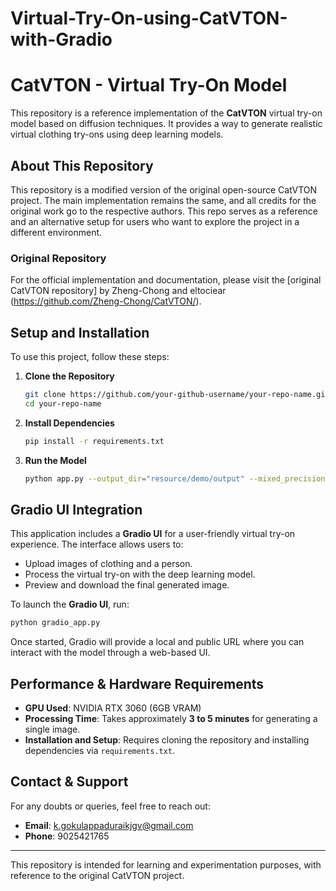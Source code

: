 # Virtual-Try-On-using-CatVTON-with-Gradio
# CatVTON - Virtual Try-On Model

This repository is a reference implementation of the **CatVTON** virtual try-on model based on diffusion techniques. It provides a way to generate realistic virtual clothing try-ons using deep learning models.

## About This Repository

This repository is a modified version of the original open-source CatVTON project. The main implementation remains the same, and all credits for the original work go to the respective authors. This repo serves as a reference and an alternative setup for users who want to explore the project in a different environment.

### Original Repository

For the official implementation and documentation, please visit the [original CatVTON repository] by 
Zheng-Chong and eltociear (https://github.com/Zheng-Chong/CatVTON/).

## Setup and Installation

To use this project, follow these steps:

1. **Clone the Repository**

   ```bash
   git clone https://github.com/your-github-username/your-repo-name.git
   cd your-repo-name
   ```

2. **Install Dependencies**

   ```bash
   pip install -r requirements.txt
   ```

3. **Run the Model**

   ```bash
   python app.py --output_dir="resource/demo/output" --mixed_precision="bf16" --allow_tf32
   ```

## Gradio UI Integration

This application includes a **Gradio UI** for a user-friendly virtual try-on experience. The interface allows users to:
- Upload images of clothing and a person.
- Process the virtual try-on with the deep learning model.
- Preview and download the final generated image.

To launch the **Gradio UI**, run:

```bash
python gradio_app.py
```

Once started, Gradio will provide a local and public URL where you can interact with the model through a web-based UI.

## Performance & Hardware Requirements

- **GPU Used**: NVIDIA RTX 3060 (6GB VRAM)
- **Processing Time**: Takes approximately **3 to 5 minutes** for generating a single image.
- **Installation and Setup**: Requires cloning the repository and installing dependencies via `requirements.txt`.

## Contact & Support

For any doubts or queries, feel free to reach out:

- **Email**: [k.gokulappaduraikjgv@gmail.com](mailto:k.gokulappaduraikjgv@gmail.com)
- **Phone**: 9025421765

---

This repository is intended for learning and experimentation purposes, with reference to the original CatVTON project.

